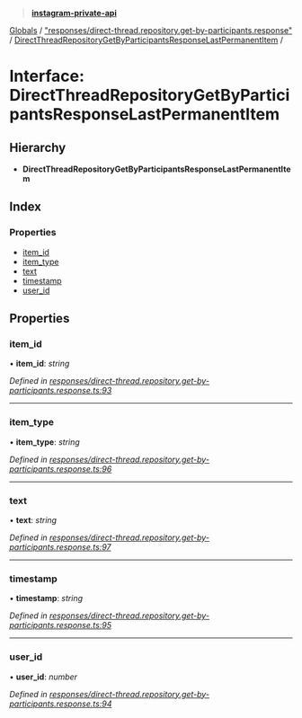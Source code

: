 > **[instagram-private-api](../README.md)**

[Globals](../README.md) / ["responses/direct-thread.repository.get-by-participants.response"](../modules/_responses_direct_thread_repository_get_by_participants_response_.md) / [DirectThreadRepositoryGetByParticipantsResponseLastPermanentItem](_responses_direct_thread_repository_get_by_participants_response_.directthreadrepositorygetbyparticipantsresponselastpermanentitem.md) /

# Interface: DirectThreadRepositoryGetByParticipantsResponseLastPermanentItem

## Hierarchy

* **DirectThreadRepositoryGetByParticipantsResponseLastPermanentItem**

## Index

### Properties

* [item_id](_responses_direct_thread_repository_get_by_participants_response_.directthreadrepositorygetbyparticipantsresponselastpermanentitem.md#item_id)
* [item_type](_responses_direct_thread_repository_get_by_participants_response_.directthreadrepositorygetbyparticipantsresponselastpermanentitem.md#item_type)
* [text](_responses_direct_thread_repository_get_by_participants_response_.directthreadrepositorygetbyparticipantsresponselastpermanentitem.md#text)
* [timestamp](_responses_direct_thread_repository_get_by_participants_response_.directthreadrepositorygetbyparticipantsresponselastpermanentitem.md#timestamp)
* [user_id](_responses_direct_thread_repository_get_by_participants_response_.directthreadrepositorygetbyparticipantsresponselastpermanentitem.md#user_id)

## Properties

###  item_id

• **item_id**: *string*

*Defined in [responses/direct-thread.repository.get-by-participants.response.ts:93](https://github.com/dilame/instagram-private-api/blob/3e16058/src/responses/direct-thread.repository.get-by-participants.response.ts#L93)*

___

###  item_type

• **item_type**: *string*

*Defined in [responses/direct-thread.repository.get-by-participants.response.ts:96](https://github.com/dilame/instagram-private-api/blob/3e16058/src/responses/direct-thread.repository.get-by-participants.response.ts#L96)*

___

###  text

• **text**: *string*

*Defined in [responses/direct-thread.repository.get-by-participants.response.ts:97](https://github.com/dilame/instagram-private-api/blob/3e16058/src/responses/direct-thread.repository.get-by-participants.response.ts#L97)*

___

###  timestamp

• **timestamp**: *string*

*Defined in [responses/direct-thread.repository.get-by-participants.response.ts:95](https://github.com/dilame/instagram-private-api/blob/3e16058/src/responses/direct-thread.repository.get-by-participants.response.ts#L95)*

___

###  user_id

• **user_id**: *number*

*Defined in [responses/direct-thread.repository.get-by-participants.response.ts:94](https://github.com/dilame/instagram-private-api/blob/3e16058/src/responses/direct-thread.repository.get-by-participants.response.ts#L94)*